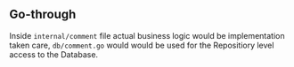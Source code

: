 ## Go-through

Inside `internal/comment` file actual business logic would be implementation taken care, `db/comment.go` would would be used for the Repositiory level access to the Database.
